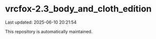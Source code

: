 # vrcfox-2.3_body_and_cloth_edition

Last updated: 2025-06-10 20:21:54

This repository is automatically maintained.
